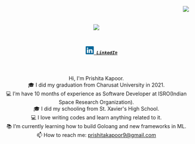 <img align="right" src="https://visitor-badge.laobi.icu/badge?page_id=prishitakapoor.prishitakapoor">
<h1 align="center">
  <a href="https://git.io/typing-svg">
       <img src="https://readme-typing-svg.herokuapp.com/?lines=Hello,+There!+👋;This+is+PRISHITA+KAPOOR.;&center=true&size=29">
  </a>
</h1>

<h5 align="center">
  <code>
    <a href="https://www.linkedin.com/in/prishitakapoor/" title="LinkedIn Profile"><img width="22" src="https://github.com/prishitakapoor/prishitakapoor/blob/main/images/linkedin.svg"> LinkedIn</a></code>
  
  
</h5>
<br>
<p align="center">
  Hi, I'm Prishita Kapoor.
  <br>
  🎓 I did my graduation from Charusat University in 2021.
  <br>
  💻 I’m have 10 months of experience as Software Developer at ISRO(Indian Space Research Organization).
  <br>
  🎓 I did my schooling from St. Xavier's High School.
  <br>
  💻 I love writing codes and learn anything related to it.
  <br>
  📚 I’m currently learning how to build Goloang and new frameworks in ML.
  <br>
  📫 How to reach me: <a href="mailto: prishitakapoor9@gmail.com"> prishitakapoor9@gmail.com</a>
</p>



<!--
<hr>
<h2 align="center">🔥 Languages,Frameworks & Tools 🔥</h2>
<br>
<p align="center">
  <code><img title="Python" height="27" src="https://github.com/prishitakapoor/prishitakapoor/blob/main/images/python-original.svg"></code>
  <code><img title="django" height="27" src="https://github.com/prishitakapoor/prishitakapoor/blob/main/images/django.png"></code>
  <code><img title="Javascript" height="27" src="https://github.com/prishitakapoor/prishitakapoor/blob/main/images/AWS.png"></code>
  <code><img title="shogun" height="27" src="https://github.com/prishitakapoor/prishitakapoor/blob/main/images/shogun.png"></code>
  <code><img title="caffe" height="27" src="https://github.com/prishitakapoor/prishitakapoor/blob/main/images/caffe.png"></code>
  <code><img title="theano" height="27" src="https://github.com/prishitakapoor/prishitakapoor/blob/main/images/theano.png"></code>
  <code><img title="Spark" height="27" src="https://github.com/prishitakapoor/prishitakapoor/blob/main/images/spark.png"></code>
  <code><img title="Rapidminer" height="27" src="https://github.com/prishitakapoor/prishitakapoor/blob/main/images/RapidMiner.png"></code>
  <code><img title="Git" height="30" src="https://github.com/prishitakapoor/prishitakapoor/blob/main/images/git-original.svg"></code>
  <code><img title="PostgreSQL" height="30" src="https://github.com/prishitakapoor/prishitakapoor/blob/main/images/postgresql.svg"></code>
  <code><img title="visualstudio" height="30" src="https://github.com/prishitakapoor/prishitakapoor/blob/main/images/visualstudio.png"></code>
  <code><img title="colab" height="30" src="https://github.com/prishitakapoor/prishitakapoor/blob/main/images/colab.png"></code>
  <code><img title="IBM" height="30" src="https://github.com/prishitakapoor/prishitakapoor/blob/main/images/IBM.jpg"></code>
  <code><img title="sk-learn" height="30" src="https://github.com/prishitakapoor/prishitakapoor/blob/main/images/sk-learn.png"></code>
  <code><img title="jupyter" height="30" src="https://github.com/prishitakapoor/prishitakapoor/blob/main/images/jupyter.png"></code>
  <code><img title="GitHub" height="30" src="https://github.com/prishitakapoor/prishitakapoor/blob/main/images/github.svg"></code>
  <code><img title="MySQL" height="30" src="https://github.com/prishitakapoor/prishitakapoor/blob/main/images/mysql.svg"></code>
  <code><img title="pytorch" height="30" src="https://github.com/prishitakapoor/prishitakapoor/blob/main/images/pytorch.png"></code>
  <code><img title="Tensorflow" height="30" src="https://github.com/prishitakapoor/prishitakapoor/blob/main/images/tensorflow.png"></code>
  <code><img title="Keras" height="30" src="https://github.com/prishitakapoor/prishitakapoor/blob/main/images/Keras.png"></code>
</p>
<hr>

-->



<!--
**prishitakapoor/prishitakapoor** is a ✨ _special_ ✨ repository because its `README.md` (this file) appears on your GitHub profile.

Here are some ideas to get you started:

- 🔭 I’m currently working on ...
- 🌱 I’m currently learning ...
- 👯 I’m looking to collaborate on ...
- 🤔 I’m looking for help with ...
- 💬 Ask me about ...
- 📫 How to reach me: ...
- 😄 Pronouns: ...
- ⚡ Fun fact: ...

-->
<!--
![Metrics](https://metrics.lecoq.io/zumrudu-anka?template=classic&base.header=0&base.activity=0&base.community=0&base.repositories=0&base.metadata=0&achievements=1&achievements.threshold=C&achievements.secrets=true&achievements.limit=0&config.timezone=Europe%2FIstanbul)

-->
